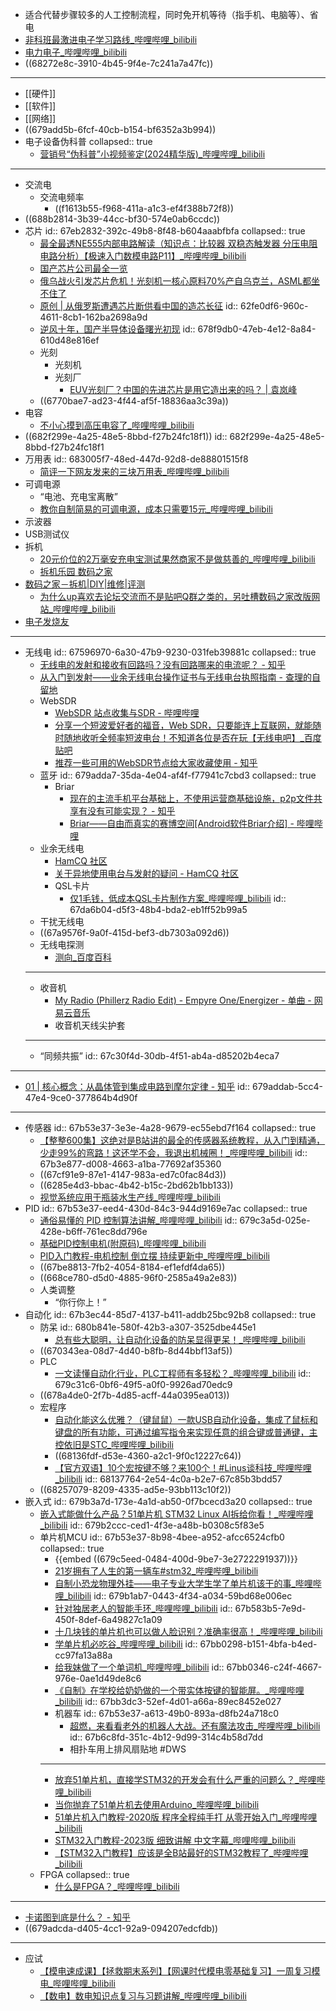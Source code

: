 - 适合代替步骤较多的人工控制流程，同时免开机等待（指手机、电脑等）、省电
- [非科班最激进电子学习路线_哔哩哔哩_bilibili](https://www.bilibili.com/video/BV1RJ4m1x72c)
- [电力电子_哔哩哔哩_bilibili](https://www.bilibili.com/video/BV1pS4y1g7D9/)
- ((68272e8c-3910-4b45-9f4e-7c241a7a47fc))
- ---
- [[硬件]]
- [[软件]]
- [[网络]]
- ((679add5b-6fcf-40cb-b154-bf6352a3b994))
- 电子设备伪科普
  collapsed:: true
	- [营销号“伪科普”小视频鉴定(2024精华版)_哔哩哔哩_bilibili](https://www.bilibili.com/video/BV1Mt6RYyE2w)
- ---
- 交流电
	- 交流电频率
		- ((f1613b55-f968-411a-a1c3-ef4f388b72f8))
- ((688b2814-3b39-44cc-bf30-574e0ab6ccdc))
- 芯片
  id:: 67eb2832-392c-49b8-8f48-b604aaabfbfa
  collapsed:: true
	- [最全最透NE555内部电路解读（知识点：比较器 双稳态触发器 分压电阻 电路分析）【极速入门数模电路P11】_哔哩哔哩_bilibili](https://www.bilibili.com/video/BV1oT42167y3)
	- [国产芯片公司最全一览](https://mp.weixin.qq.com/s/1fzpaB7vd1H2SHXIE0NKzA)
	- [俄乌战火引发芯片危机！光刻机一核心原料70%产自乌克兰，ASML都坐不住了](https://mp.weixin.qq.com/s/DWuZelSd2VfJ0nbUqL6XQA)
	- [原创 | 从俄罗斯遭遇芯片断供看中国的造芯长征](https://mp.weixin.qq.com/s/yK5Oz3jqVix832Yf7CpuPg)
	  id:: 62fe0df6-960c-4611-8cb1-162ba2698a9d
	- [逆风十年，国产半导体设备曙光初现](https://mp.weixin.qq.com/s/eDka6vG9kCyzUlFKUOqlBA)
	  id:: 678f9db0-47eb-4e12-8a84-610d48e816ef
	- 光刻
		- 光刻机
		- 光刻厂
			- [EUV光刻厂？中国的先进芯片是用它造出来的吗？ | 袁岚峰](https://mp.weixin.qq.com/s/eUmez9N-OiqMrIPQCCaTLQ)
	- ((6770bae7-ad23-4f44-af5f-18836aa3c39a))
- 电容
	- [不小心摸到高压电容了_哔哩哔哩_bilibili](https://www.bilibili.com/video/BV1dR8kz6EhB/)
- ((682f299e-4a25-48e5-8bbd-f27b24fc18f1))
  id:: 682f299e-4a25-48e5-8bbd-f27b24fc18f1
- 万用表
  id:: 683005f7-48ed-447d-92d8-de88801515f8
	- [简评一下网友发来的三块万用表_哔哩哔哩_bilibili](https://www.bilibili.com/video/BV1rp4y1V7dG/)
- 可调电源
	- “电池、充电宝离散”
	- [教你自制简易的可调电源，成本只需要15元_哔哩哔哩_bilibili](https://www.bilibili.com/video/BV16Q4y1w7eU/)
- 示波器
- USB测试仪
- 拆机
	- [20元价位的2万毫安充电宝测试果然商家不是做慈善的_哔哩哔哩_bilibili](https://www.bilibili.com/video/BV15M4y1i7f7/)
	- [拆机乐园 数码之家](https://www.mydigit.cn/forum-51-1.html)
- [数码之家－拆机|DIY|维修|评测](https://www.mydigit.cn/forum.php)
	- [为什么up喜欢去论坛交流而不是贴吧Q群之类的，另吐槽数码之家改版网站_哔哩哔哩_bilibili](https://www.bilibili.com/video/BV1YMxgeBEiz/)
- [电子发烧友](https://www.elecfans.com/)
- ---
- 无线电
  id:: 67596970-6a30-47b9-9230-031feb39881c
  collapsed:: true
	- [无线电的发射和接收有回路吗？没有回路哪来的电流呢？ - 知乎](https://www.zhihu.com/question/558087184)
	- [从入门到发射——业余无线电台操作证书与无线电台执照指南 - 查理的自留地](https://www.vachiko.com/archives/amateur_radio_guide_part_one.html)
	- WebSDR
		- [WebSDR 站点收集与SDR - 哔哩哔哩](https://www.bilibili.com/opus/587383850571245437)
		- [分享一个短波爱好者的福音，Web SDR，只要能连上互联网，就能随时随地收听全频率短波电台！不知道各位是否在玩【无线电吧】_百度贴吧](https://tieba.baidu.com/p/6493599434)
		- [推荐一些可用的WebSDR节点给大家收藏使用 - 知乎](https://zhuanlan.zhihu.com/p/650685694)
	- 蓝牙
	  id:: 679adda7-35da-4e04-af4f-f77941c7cbd3
	  collapsed:: true
		- Briar
			- [现在的主流手机平台基础上，不使用运营商基础设施，p2p文件共享有没有可能实现？ - 知乎](https://www.zhihu.com/question/21374957)
			- [Briar——自由而真实的赛博空间[Android软件Briar介绍] - 哔哩哔哩](https://www.bilibili.com/read/cv1969892)
	- 业余无线电
		- [HamCQ 社区](https://forum.hamcq.cn/)
		- [关于异地使用电台与发射的疑问 - HamCQ 社区](https://forum.hamcq.cn/d/1705)
		- QSL卡片
			- [仅1毛钱，低成本QSL卡片制作方案_哔哩哔哩_bilibili](https://www.bilibili.com/video/BV1iQ9qY3EeH/)
			  id:: 67da6b04-d5f3-48b4-bda2-eb1ff52b99a5
	- 干扰无线电
	- ((67a9576f-9a0f-415d-bef3-db7303a092d6))
	- 无线电探测
		- [测向_百度百科](https://baike.baidu.com/item/%E6%B5%8B%E5%90%91/2551201)
	- ---
	- 收音机
		- [My Radio (Phillerz Radio Edit) - Empyre One/Energizer - 单曲 - 网易云音乐](https://music.163.com/song?id=429411121&uct2=U2FsdGVkX19rpMi1QaFDGM6ZbIfx+dhUr3qBHxRowbM=)
		- 收音机天线尖护套
	- ---
	- “同频共振”
	  id:: 67c30f4d-30db-4f51-ab4a-d85202b4eca7
- ---
- [01 | 核心概念：从晶体管到集成电路到摩尔定律 - 知乎](https://zhuanlan.zhihu.com/p/373709162)
  id:: 679addab-5cc4-47e4-9ce0-377864b4d90f
- ---
- 传感器
  id:: 67b53e37-3e3e-4a28-9679-ec55ebd7f164
  collapsed:: true
	- [【整整600集】这绝对是B站讲的最全的传感器系统教程，从入门到精通，少走99%的弯路！这还学不会，我退出机械圈！_哔哩哔哩_bilibili](https://www.bilibili.com/video/BV1kT4y1p71e)
	  id:: 67b3e877-d008-4663-a1ba-77692af35360
	- ((67cf91e9-87e1-4147-983a-ed7c0fac84d3))
	- ((6285e4d3-bbac-4b42-b15c-2bd62b1bb133))
	- [视觉系统应用于瓶装水生产线_哔哩哔哩_bilibili](https://www.bilibili.com/video/BV1Az4y1Z7x8)
- PID
  id:: 67b53e37-eed4-430d-84c3-944d9169e7ac
  collapsed:: true
	- [通俗易懂的 PID 控制算法讲解_哔哩哔哩_bilibili](https://www.bilibili.com/video/BV1et4y1i7Gm)
	  id:: 679c3a5d-025e-428e-b6ff-761ec8dd796e
	- [基础PID控制电机(附原码)_哔哩哔哩_bilibili](https://www.bilibili.com/video/BV19X4y1U7Xt)
	- [PID入门教程-电机控制 倒立摆 持续更新中_哔哩哔哩_bilibili](https://www.bilibili.com/video/BV1G9zdYQEr3)
	- ((67be8813-7fb2-4054-8184-ef1efdf4da65))
	- ((668ce780-d5d0-4885-96f0-2585a49a2e83))
	- 人类调整
		- “你行你上！”
- 自动化
  id:: 67b3ec44-85d7-4137-b411-addb25bc92b8
  collapsed:: true
	- 防呆
	  id:: 680b841e-580f-42b3-a307-3525dbe445e1
		- [总有些大聪明，让自动化设备的防呆显得更呆！_哔哩哔哩_bilibili](https://www.bilibili.com/video/BV1zMLbzeEa3/)
	- ((670343ea-08d7-4d40-b8fb-8d44bbf13af5))
	- PLC
		- [一文读懂自动化行业，PLC工程师有多轻松？_哔哩哔哩_bilibili](https://www.bilibili.com/video/BV19m421n7yW)
		  id:: 679c31c6-0bf6-49f5-a0f0-9926ad70edc9
	- ((678a4de0-2f7b-4d85-acff-44a0395ea013))
	- 宏程序
		- [自动化能这么优雅？（键鼠鼠）一款USB自动化设备，集成了鼠标和键盘的所有功能，可通过编写指令来实现任意的组合键或普通键，主控依旧是STC_哔哩哔哩_bilibili](https://www.bilibili.com/video/BV13x4y1S7XW/)
		- ((68136fdf-d53e-4360-a2c1-9f0c12227c64))
		- [【官方双语】10个宏按键不够？来100个！#Linus谈科技_哔哩哔哩_bilibili](https://www.bilibili.com/video/BV1Qs411z7ah/)
		  id:: 68137764-2e54-4c0a-b2e7-67c85b3bdd57
	- ((68257079-8209-4335-ad5e-93bb113c10f2))
- 嵌入式
  id:: 679b3a7d-173e-4a1d-ab50-0f7bcecd3a20
  collapsed:: true
	- [嵌入式能做什么产品？51单片机 STM32 Linux AI拆给你看！_哔哩哔哩_bilibili](https://www.bilibili.com/video/BV1Bt421j7Xs)
	  id:: 679b2ccc-ced1-4f3e-a48b-b0308c5f83e5
	- 单片机MCU
	  id:: 67b53e37-8b98-4bee-a952-afcc6524cfb0
	  collapsed:: true
		- {{embed ((679c5eed-0484-400d-9be7-3e2722291937))}}
		- [21岁拥有了人生的第一辆车#stm32_哔哩哔哩_bilibili](https://www.bilibili.com/video/BV17x4y1y77E)
		- [自制小恐龙物理外挂——电子专业大学生学了单片机该干的事_哔哩哔哩_bilibili](https://www.bilibili.com/video/BV1g94y1L7NA)
		  id:: 679b1ab7-0443-4f34-a034-59bd68e006ec
		- [针对独居老人的智能手环_哔哩哔哩_bilibili](https://www.bilibili.com/video/BV1Pm4y1y7vo)
		  id:: 67b583b5-7e9d-450f-8def-6a49827c1a09
		- [十几块钱的单片机也可以做人脸识别？准确率很高！_哔哩哔哩_bilibili](https://www.bilibili.com/video/BV1fH4y1A7DV)
		- [学单片机必吃谷_哔哩哔哩_bilibili](https://www.bilibili.com/video/BV1M3fjY2EBp)
		  id:: 67bb0298-b151-4bfa-b4ed-cc97fa13a88a
		- [给我妹做了一个单词机_哔哩哔哩_bilibili](https://www.bilibili.com/video/BV1wYs7erEWg)
		  id:: 67bb0346-c24f-4667-976e-0ae1d49de8c6
		- [《自制》在学校给奶奶做的一个带实体按键的智能屏。_哔哩哔哩_bilibili](https://www.bilibili.com/video/BV1Yy411B7Kg)
		  id:: 67bb3dc3-52ef-4d01-a66a-89ec8452e027
		- 机器车
		  id:: 67b53e37-a613-49b0-893a-d8fb24a718c0
			- [超燃，来看看老外的机器人大战。还有魔法攻击_哔哩哔哩_bilibili](https://www.bilibili.com/video/BV1ot411s7hZ)
			  id:: 67b6c8fd-351c-4b12-9d99-314c4b58d7dd
			- 相扑车用上排风扇贴地 #DWS
		- ---
		- [放弃51单片机，直接学STM32的开发会有什么严重的问题么？_哔哩哔哩_bilibili](https://www.bilibili.com/video/BV1zp4y177AC)
		- [当你抛弃了51单片机去使用Arduino_哔哩哔哩_bilibili](https://www.bilibili.com/video/BV1Eb411p7CK)
		- [51单片机入门教程-2020版 程序全程纯手打 从零开始入门_哔哩哔哩_bilibili](https://www.bilibili.com/video/BV1Mb411e7re)
		- [STM32入门教程-2023版 细致讲解 中文字幕_哔哩哔哩_bilibili](https://www.bilibili.com/video/BV1th411z7sn)
		- [【STM32入门教程】应该是全B站最好的STM32教程了_哔哩哔哩_bilibili](https://www.bilibili.com/video/BV12v4y1y7uV)
	- FPGA
	  collapsed:: true
		- [什么是FPGA？_哔哩哔哩_bilibili](https://www.bilibili.com/video/BV16j411178u)
- ---
- [卡诺图到底是什么？ - 知乎](https://zhuanlan.zhihu.com/p/681251561)
- ((679adcda-d405-4cc1-92a9-094207edcfdb))
- ---
- 应试
	- [【模电速成课】【拯救期末系列】【网课时代模电零基础复习】一周复习模电_哔哩哔哩_bilibili](https://www.bilibili.com/video/BV1ta411N7oD)
	- [【数电】数电知识点复习与习题讲解_哔哩哔哩_bilibili](https://www.bilibili.com/video/BV1kZ4y1w7dy)